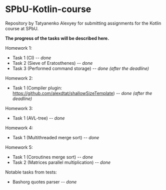 # SPbU-Kotlin-course
Repository by Tatyanenko Alexyey for submitting assignments for the Kotlin course at SPbU.

**The progress of the tasks will be described here.**

Homework 1:
- Task 1 (CI) -- _done_
- Task 2 (Sieve of Eratosthenes) -- _done_
- Task 3 (Performed command storage) -- _done (after the deadline)_

Homework 2:
- Task 1 (Compiler plugin: https://github.com/alexdtat/shallowSizeTemplate) -- _done (after the deadline)_

Homework 3:
- Task 1 (AVL-tree) -- _done_

Homework 4:
- Task 1 (Multithreaded merge sort) -- _done_

Homework 5:
- Task 1 (Coroutines merge sort) -- _done_
- Task 2 (Matrices parallel multiplication) -- _done_

Notable tasks from tests:
- Bashorg quotes parser -- _done_
